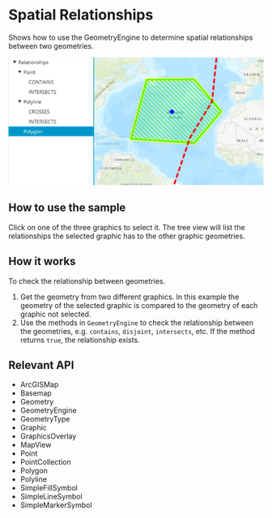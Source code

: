 <h1>Spatial Relationships</h1>

<p>Shows how to use the GeometryEngine to determine spatial relationships between two geometries.</p>

<p><img src="SpatialRelationships.png"/></p>

<h2>How to use the sample</h2>

<p>Click on one of the three graphics to select it. The tree view will list the relationships the selected graphic 
has to the other graphic geometries.</p>

<h2>How it works</h2>

<p>To check the relationship between geometries.</p>

<ol>
    <li>Get the geometry from two different graphics. In this example the geometry of the selected graphic is 
    compared to the geometry of each graphic not selected.</li>
    <li>Use the methods in <code>GeometryEngine</code> to check the relationship between the geometries, e.g. 
    <code>contains</code>, <code>disjoint</code>, <code>intersects</code>, etc. If the method returns 
    <code>true</code>, the relationship exists.</li>
</ol>

<h2>Relevant API</h2>
<ul>
    <li>ArcGISMap</li>
    <li>Basemap</li>
    <li>Geometry</li>
    <li>GeometryEngine</li>
    <li>GeometryType</li>
    <li>Graphic</li>
    <li>GraphicsOverlay</li>
    <li>MapView</li>
    <li>Point</li>
    <li>PointCollection</li>
    <li>Polygon</li>
    <li>Polyline</li>
    <li>SimpleFillSymbol</li>
    <li>SimpleLineSymbol</li>
    <li>SimpleMarkerSymbol</li>
</ul>
